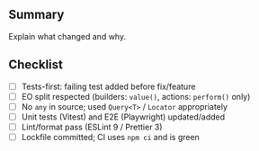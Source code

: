 ## Summary

Explain what changed and why.

## Checklist

- [ ] Tests-first: failing test added before fix/feature
- [ ] EO split respected (builders: `value()`, actions: `perform()` only)
- [ ] No `any` in source; used `Query<T>` / `Locator` appropriately
- [ ] Unit tests (Vitest) and E2E (Playwright) updated/added
- [ ] Lint/format pass (ESLint 9 / Prettier 3)
- [ ] Lockfile committed; CI uses `npm ci` and is green
